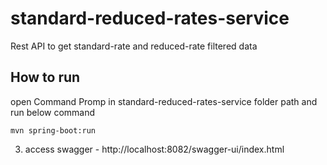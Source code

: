 # standard-reduced-rates-service
Rest API to get standard-rate and reduced-rate filtered data
## How to run

  open Command Promp in standard-reduced-rates-service folder path and run below command
```
mvn spring-boot:run
```
3. access swagger - http://localhost:8082/swagger-ui/index.html
